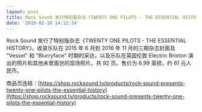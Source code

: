 ```yaml
---
layout: post
title: Rock Sound 发行特别版杂志《TWENTY ONE PILOTS - THE ESSENTIAL HISTORY》
date: '2019-02-10 14:12:34'
---
```


Rock Sound 发行了特别版杂志《TWENTY ONE PILOTS - THE ESSENTIAL HISTORY》，收录乐队在 2015 年 6 月到 2016 年 11 月的三期杂志封面及 "Vessel" 和 "Blurryface" 时期的采访，以及乐队在英国伦敦 Electric Brixton 演出的照片和其他未曾面世的现场照片。共 92 页。售价为 6.99 英镑，约 61 元人民币。

商品页连结：[https://shop.rocksound.tv/products/rock-sound-presents-twenty-one-pilots-the-essential-history](https://shop.rocksound.tv/products/rock-sound-presents-twenty-one-pilots-the-essential-history)

